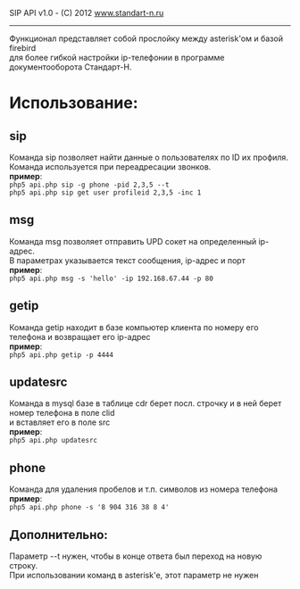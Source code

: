 SIP API v1.0 - (C) 2012 www.standart-n.ru

***

Функционал представляет собой прослойку между asterisk'ом и базой firebird<br>
для более гибкой настройки ip-телефонии в программе документооборота Стандарт-Н.

# Использование: #

## sip
Команда sip позволяет найти данные о пользователях по ID их профиля.<br/>
Команда используется при переадресации звонков.<br/>
**пример**:<br/>
`php5 api.php sip -g phone -pid 2,3,5 --t`<br/>
`php5 api.php sip get user profileid 2,3,5 -inc 1`<br/>

## msg
Команда msg позволяет отправить UPD сокет на определенный ip-адрес.<br/>
В параметрах указывается текст сообщения, ip-адрес и порт<br/>
**пример**:<br/>
`php5 api.php msg -s 'hello' -ip 192.168.67.44 -p 80`<br/>

## getip
Команда getip находит в базе компьютер клиента по номеру его телефона и возвращает его ip-адрес<br/>
**пример**:<br/>
`php5 api.php getip -p 4444`<br/>

## updatesrc
Команда в mysql базе в таблице cdr берет посл. строчку и в ней берет номер телефона в поле clid<br/>
и вставляет его в поле src<br/>
**пример**:<br/>
`php5 api.php updatesrc`<br/>

## phone
Команда для удаления пробелов и т.п. символов из номера телефона<br/>
**пример**:<br/>
`php5 api.php phone -s '8 904 316 38 8 4'`<br/>


## Дополнительно:
Параметр --t нужен, чтобы в конце ответа был переход на новую строку.<br/>
При использовании команд в asterisk'e, этот параметр не нужен<br/>

